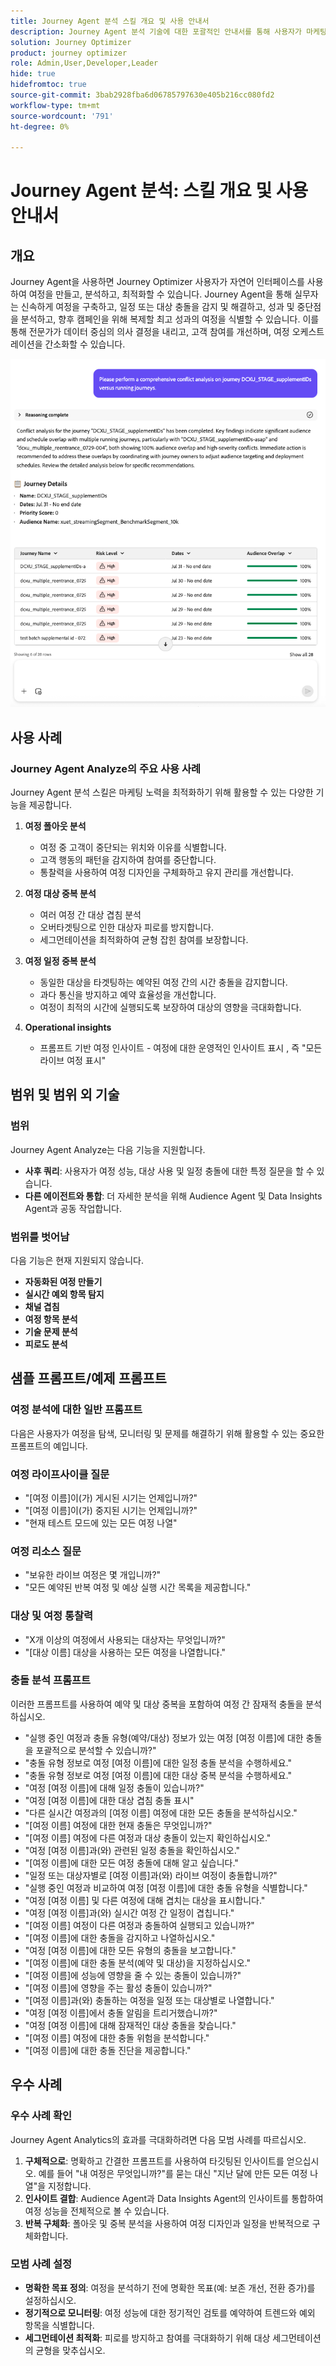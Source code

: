 ```yaml
---
title: Journey Agent 분석 스킬 개요 및 사용 안내서
description: Journey Agent 분석 기술에 대한 포괄적인 안내서를 통해 사용자가 마케팅 여정을 분석하고, 문제를 감지하고, 통찰력을 발견하고, 고객 참여를 최적화할 수 있습니다.
solution: Journey Optimizer
product: journey optimizer
role: Admin,User,Developer,Leader
hide: true
hidefromtoc: true
source-git-commit: 3bab2928fba6d06785797630e405b216cc080fd2
workflow-type: tm+mt
source-wordcount: '791'
ht-degree: 0%

---
```



# Journey Agent 분석: 스킬 개요 및 사용 안내서

## 개요

Journey Agent을 사용하면 Journey Optimizer 사용자가 자연어 인터페이스를 사용하여 여정을 만들고, 분석하고, 최적화할 수 있습니다. Journey Agent을 통해 실무자는 신속하게 여정을 구축하고, 일정 또는 대상 충돌을 감지 및 해결하고, 성과 및 중단점을 분석하고, 향후 캠페인을 위해 복제할 최고 성과의 여정을 식별할 수 있습니다. 이를 통해 전문가가 데이터 중심의 의사 결정을 내리고, 고객 참여를 개선하며, 여정 오케스트레이션을 간소화할 수 있습니다.

![AJO 에이전트용 샘플](./images/ajo-agent/ajo-agent-sample.png)

## 사용 사례

### Journey Agent Analyze의 주요 사용 사례

Journey Agent 분석 스킬은 마케팅 노력을 최적화하기 위해 활용할 수 있는 다양한 기능을 제공합니다.

1. **여정 폴아웃 분석**

   - 여정 중 고객이 중단되는 위치와 이유를 식별합니다.
   - 고객 행동의 패턴을 감지하여 참여를 중단합니다.
   - 통찰력을 사용하여 여정 디자인을 구체화하고 유지 관리를 개선합니다.

1. **여정 대상 중복 분석**

   - 여러 여정 간 대상 겹침 분석
   - 오버타겟팅으로 인한 대상자 피로를 방지합니다.
   - 세그먼테이션을 최적화하여 균형 잡힌 참여를 보장합니다.

1. **여정 일정 중복 분석**

   - 동일한 대상을 타겟팅하는 예약된 여정 간의 시간 충돌을 감지합니다.
   - 과다 통신을 방지하고 예약 효율성을 개선합니다.
   - 여정이 최적의 시간에 실행되도록 보장하여 대상의 영향을 극대화합니다.

1. **Operational insights**

   - 프롬프트 기반 여정 인사이트 - 여정에 대한 운영적인 인사이트 표시 , 즉 &quot;모든 라이브 여정 표시&quot;


## 범위 및 범위 외 기술

### **범위**

Journey Agent Analyze는 다음 기능을 지원합니다.

- **사후 쿼리**: 사용자가 여정 성능, 대상 사용 및 일정 충돌에 대한 특정 질문을 할 수 있습니다.
- **다른 에이전트와 통합**: 더 자세한 분석을 위해 Audience Agent 및 Data Insights Agent과 공동 작업합니다.

### **범위를 벗어남**

다음 기능은 현재 지원되지 않습니다.

- **자동화된 여정 만들기**
- **실시간 예외 항목 탐지**
- **채널 겹침**
- **여정 항목 분석**
- **기술 문제 분석**
- **피로도 분석**

## 샘플 프롬프트/예제 프롬프트

### 여정 분석에 대한 일반 프롬프트

다음은 사용자가 여정을 탐색, 모니터링 및 문제를 해결하기 위해 활용할 수 있는 중요한 프롬프트의 예입니다.

### 여정 라이프사이클 질문

- &quot;[여정 이름]이(가) 게시된 시기는 언제입니까?&quot;
- &quot;[여정 이름]이(가) 중지된 시기는 언제입니까?&quot;
- &quot;현재 테스트 모드에 있는 모든 여정 나열&quot;

### 여정 리소스 질문

- &quot;보유한 라이브 여정은 몇 개입니까?&quot;
- &quot;모든 예약된 반복 여정 및 예상 실행 시간 목록을 제공합니다.&quot;

### 대상 및 여정 통찰력

- &quot;X개 이상의 여정에서 사용되는 대상자는 무엇입니까?&quot;
- &quot;[대상 이름] 대상을 사용하는 모든 여정을 나열합니다.&quot;

### 충돌 분석 프롬프트

이러한 프롬프트를 사용하여 예약 및 대상 중복을 포함하여 여정 간 잠재적 충돌을 분석하십시오.

- &quot;실행 중인 여정과 충돌 유형(예약/대상) 정보가 있는 여정 [여정 이름]에 대한 충돌을 포괄적으로 분석할 수 있습니까?&quot;
- &quot;충돌 유형 정보로 여정 [여정 이름]에 대한 일정 충돌 분석을 수행하세요.&quot;
- &quot;충돌 유형 정보로 여정 [여정 이름]에 대한 대상 중복 분석을 수행하세요.&quot;
- &quot;여정 [여정 이름]에 대해 일정 충돌이 있습니까?&quot;
- &quot;여정 [여정 이름]에 대한 대상 겹침 충돌 표시&quot;
- &quot;다른 실시간 여정과의 [여정 이름] 여정에 대한 모든 충돌을 분석하십시오.&quot;
- &quot;[여정 이름] 여정에 대한 현재 충돌은 무엇입니까?&quot;
- &quot;[여정 이름] 여정에 다른 여정과 대상 충돌이 있는지 확인하십시오.&quot;
- &quot;여정 [여정 이름]과(와) 관련된 일정 충돌을 확인하십시오.&quot;
- &quot;[여정 이름]에 대한 모든 여정 충돌에 대해 알고 싶습니다.&quot;
- &quot;일정 또는 대상자별로 [여정 이름]과(와) 라이브 여정이 충돌합니까?&quot;
- &quot;실행 중인 여정과 비교하여 여정 [여정 이름]에 대한 충돌 유형을 식별합니다.&quot;
- &quot;여정 [여정 이름] 및 다른 여정에 대해 겹치는 대상을 표시합니다.&quot;
- &quot;여정 [여정 이름]과(와) 실시간 여정 간 일정이 겹칩니다.&quot;
- &quot;[여정 이름] 여정이 다른 여정과 충돌하여 실행되고 있습니까?&quot;
- &quot;[여정 이름]에 대한 충돌을 감지하고 나열하십시오.&quot;
- &quot;여정 [여정 이름]에 대한 모든 유형의 충돌을 보고합니다.&quot;
- &quot;[여정 이름]에 대한 충돌 분석(예약 및 대상)을 지정하십시오.&quot;
- &quot;[여정 이름]에 성능에 영향을 줄 수 있는 충돌이 있습니까?&quot;
- &quot;[여정 이름]에 영향을 주는 활성 충돌이 있습니까?&quot;
- &quot;[여정 이름]과(와) 충돌하는 여정을 일정 또는 대상별로 나열합니다.&quot;
- &quot;여정 [여정 이름]에서 충돌 알림을 트리거했습니까?&quot;
- &quot;여정 [여정 이름]에 대해 잠재적인 대상 충돌을 찾습니다.&quot;
- &quot;[여정 이름] 여정에 대한 충돌 위험을 분석합니다.&quot;
- &quot;[여정 이름]에 대한 충돌 진단을 제공합니다.&quot;


## 우수 사례

### 우수 사례 확인

Journey Agent Analytics의 효과를 극대화하려면 다음 모범 사례를 따르십시오.

1. **구체적으로**: 명확하고 간결한 프롬프트를 사용하여 타깃팅된 인사이트를 얻으십시오. 예를 들어 &quot;내 여정은 무엇입니까?&quot;를 묻는 대신 &quot;지난 달에 만든 모든 여정 나열&quot;을 지정합니다.
1. **인사이트 결합**: Audience Agent과 Data Insights Agent의 인사이트를 통합하여 여정 성능을 전체적으로 볼 수 있습니다.
1. **반복 구체화**: 폴아웃 및 중복 분석을 사용하여 여정 디자인과 일정을 반복적으로 구체화합니다.


### 모범 사례 설정

- **명확한 목표 정의**: 여정을 분석하기 전에 명확한 목표(예: 보존 개선, 전환 증가)를 설정하십시오.
- **정기적으로 모니터링**: 여정 성능에 대한 정기적인 검토를 예약하여 트렌드와 예외 항목을 식별합니다.
- **세그먼테이션 최적화**: 피로를 방지하고 참여를 극대화하기 위해 대상 세그먼테이션의 균형을 맞추십시오.